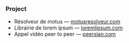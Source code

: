 ### Project

- Résolveur de motus — [motusresolveur.com](motusresolveur.com)
- Librairie de lorem ipsum — [loremlipsum.com](loremlipsum.com)
- Appel vidéo peer to peer — [peersian.com](peersian.com)
